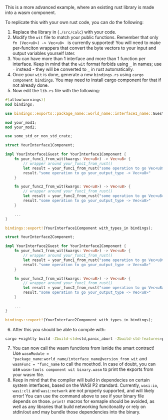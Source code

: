 This is a more advanced example, where an existing rust library is made into a wasm component.

To replicate this with your own rust code, you can do the following:
1. Replace the library in (`./src/calc`) with your code.
2. Modify the `wit` file to match your public functions. Remember that only `fn (Vec<u8>) -> Vec<u8> ` is currently supported! You will need to make per-funciton wrappers that convert the byte vectors to your input and output variables yourself later.
3. You can have more than 1 interface and more than 1 function per interface. Keep in mind that the `wit` format forbids using `_` in names; use `-` instead - they will be converted to `_` in rust automatically.
4. Once your `wit` is done, generate a new `bindings.rs` using `cargo component bindings`. You may need to install cargo component for that if not already done.
5. Now edit the `lib.rs` file with the following:
```rust
#[allow(warnings)]
mod bindings;

use bindings::exports::package_name::world_name::interface1_name::Guest as YourInterface1Guest; 

mod your_mod1;
mod your_mod2;

use some_std_or_non_std_crate;

struct YourInterface1Component;

impl YourInterface1Guest for YourInterface1Component {
    fn your_func1_from_wit(kwargs: Vec<u8>) -> Vec<u8> {
        // wrapper around your_func1_from_rust()
        let result = your_func1_from_rust("some operation to go Vec<u8> -> your_inut_type");
        result."some operation to go your_output_type -> Vec<u8>"
    }

    fn your_func2_from_wit(kwargs: Vec<u8>) -> Vec<u8> {
        // wrapper around your_func1_from_rust()
        let result = your_func2_from_rust("some operation to go Vec<u8> -> your_inut_type");
        result."some operation to go your_output_type -> Vec<u8>"
    }

    ...
}

bindings::export!(YourInterface1Component with_types_in bindings);

struct YourInterface2Component;

impl YourInterface2Guest for YourInterface2Component {
    fn your_func1_from_wit(kwargs: Vec<u8>) -> Vec<u8> {
        // wrapper around your_func1_from_rust()
        let result = your_func1_from_rust("some operation to go Vec<u8> -> your_inut_type");
        result."some operation to go your_output_type -> Vec<u8>"
    }

    fn your_func2_from_wit(kwargs: Vec<u8>) -> Vec<u8> {
        // wrapper around your_func1_from_rust()
        let result = your_func2_from_rust("some operation to go Vec<u8> -> your_inut_type");
        result."some operation to go your_output_type -> Vec<u8>"
    }

    ...
}

bindings::export!(YourInterface2Component with_types_in bindings);
```
6. After this you should be able to compile with: 
```sh
cargo +nightly build -Zbuild-std=std,panic_abort -Zbuild-std-features=panic_immediate_abort --target wasm32-wasip2 --release
```

7. You can now call the wasm functions from isnide the smart contract! Use `wasmModule = "package_name:world_name/interface_name@version_from_wit` and `wasmFunc = "func_name` to call the moethod. In case of doubt, you can use `wasm-tools component wit binary.wasm` to print the exports from your wasm file.
8. Keep in mind that the compiler will build in dependecies on certain system interfaces, based on the WASI P2 standard. Currently, `wasi:io`, `wasi:cli` and `wasi:network` are not properly supported, and will likely error! You can use the command above to see if your binary file depends on those. `print!` macros for exmaple should be avoided, as well as any libraries that build networking funcitonality or rely on stdin/out and may bundle those dependencies into the binary.
